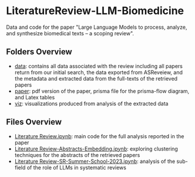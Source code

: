 # LiteratureReview-LLM-Biomedicine
Data and code for the paper "Large Language Models to process, analyze, and synthesize biomedical texts – a scoping review".

## Folders Overview
- [data](data): contains all data associated with the review including all papers return from our initial search, the data exported from ASReveiew,
and the metadata and extracted data from the full-texts of the retrieved  papers
- [paper](paper): pdf version of the paper, prisma file for the prisma-flow diagram, and Latex tables
- [viz](viz): visualizations produced from analysis of the extracted data

## Files Overview
- [Literature Review.ipynb](Literature%20Review.ipynb): main code for the full analysis reported in the paper
- [Literature Review-Abstracts-Embedding.ipynb](Literature%20Review-Abstracts-Embedding.ipynb): exploring clustering techniques for the abstracts of the 
retrieved papers
- [Literature Review-SR-Summer-School-2023.ipynb](Literature%20Review-SR-Summer-School-2023.ipynb): analysis of the sub-field of the role of LLMs in systematic reviews

